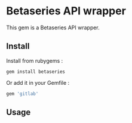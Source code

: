# Betaseries API wrapper

This gem is a Betaseries API wrapper.

## Install

Install from rubygems : 

```
gem install betaseries
```

Or add it in your Gemfile : 

```rb
gem 'gitlab'
```

## Usage


